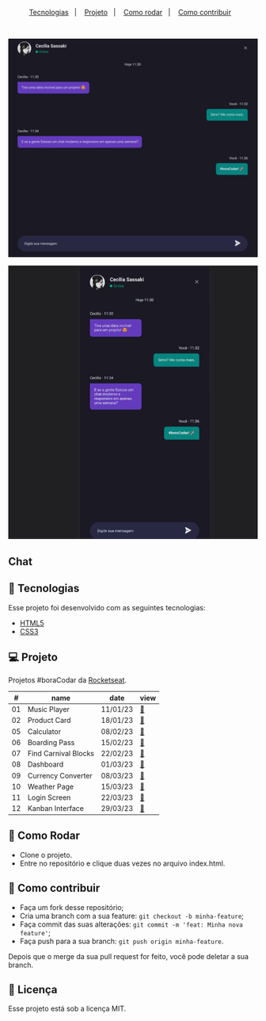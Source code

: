 <p align="center">
  <a href="#-tecnologias">Tecnologias</a>&nbsp;&nbsp;&nbsp;|&nbsp;&nbsp;&nbsp;
  <a href="#-projeto">Projeto</a>&nbsp;&nbsp;&nbsp;|&nbsp;&nbsp;&nbsp;
  <a href="#-como-rodar">Como rodar</a>&nbsp;&nbsp;&nbsp;|&nbsp;&nbsp;&nbsp;
  <a href="#-como-contribuir">Como contribuir</a>&nbsp;&nbsp;&nbsp;
  </p>

<br>

<p align="center">
  <img alt="" src=".github/image.png">
</p>

<p align="center">
  <img alt="" src=".github/image2.png">
</p>

## Chat

## 🚀 Tecnologias

Esse projeto foi desenvolvido com as seguintes tecnologias:

- [HTML5](https://developer.mozilla.org/pt-BR/docs/Web/HTML)
- [CSS3](https://developer.mozilla.org/pt-BR/docs/Web/CSS)

## 💻 Projeto

Projetos #boraCodar da [Rocketseat](https://boracodar.dev/).

<table>
  <thead>
    <tr>
      <th>#</th>
      <th>name</th>
      <th>date</th>
      <th>view</th>
    </tr>
  </thead>
  <tbody>
    <tr>
      <td>01</td>
      <td>Music Player</td>
      <td>11/01/23</td>
      <td><a href="https://github.com/leticea/music-player">🔗</a></td>
    </tr>
    <tr>
      <td>02</td>
      <td>Product Card</td>
      <td>18/01/23</td>
      <td><a href="https://github.com/leticea/product-card">🔗</a></td>
    </tr>
    <tr>
      <td>05</td>
      <td>Calculator</td>
      <td>08/02/23</td>
      <td><a href="https://github.com/leticea/calculator-rocketseat">🔗</a></td>
    </tr>
    <tr>
      <td>06</td>
      <td>Boarding Pass</td>
      <td>15/02/23</td>
      <td><a href="https://github.com/leticea/boarding-pass">🔗</a></td>
    </tr>
    <tr>
      <td>07</td>
      <td>Find Carnival Blocks</td>
      <td>22/02/23</td>
      <td><a href="https://github.com/leticea/find-carnival-blocks">🔗</a></td>
    </tr>
    <tr>
      <td>08</td>
      <td>Dashboard</td>
      <td>01/03/23</td>
      <td><a href="https://github.com/leticea/dashboard">🔗</a></td>
    </tr>
    <tr>
      <td>09</td>
      <td>Currency Converter</td>
      <td>08/03/23</td>
      <td><a href="https://github.com/leticea/currency-converter">🔗</a></td>
    </tr>
    <tr>
      <td>10</td>
      <td>Weather Page</td>
      <td>15/03/23</td>
      <td><a href="https://github.com/leticea/weather-page">🔗</a></td>
    </tr>
    <tr>
      <td>11</td>
      <td>Login Screen</td>
      <td>22/03/23</td>
      <td><a href="https://github.com/leticea/login-screen">🔗</a></td>
    </tr>
    <tr>
      <td>12</td>
      <td>Kanban Interface</td>
      <td>29/03/23</td>
      <td><a href="https://github.com/leticea/kanban-interface">🔗</a></td>
    </tr>
  </tbody>
</table>

## 🚀 Como Rodar

- Clone o projeto.
- Entre no repositório e clique duas vezes no arquivo index.html.

## 🤔 Como contribuir

- Faça um fork desse repositório;
- Cria uma branch com a sua feature: `git checkout -b minha-feature`;
- Faça commit das suas alterações: `git commit -m 'feat: Minha nova feature'`;
- Faça push para a sua branch: `git push origin minha-feature`.

Depois que o merge da sua pull request for feito, você pode deletar a sua branch.

## 📝 Licença

Esse projeto está sob a licença MIT.
